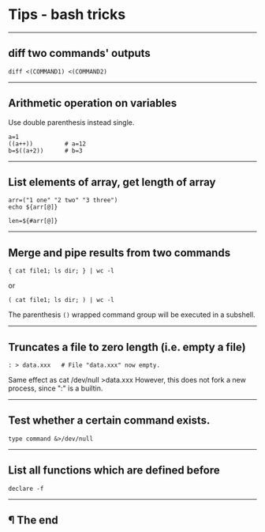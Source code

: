 # Tips - bash tricks

---

## diff two commands' outputs

```
diff <(COMMAND1) <(COMMAND2)
```

---

## Arithmetic operation on variables

Use double parenthesis instead single.

```
a=1
((a++))         # a=12
b=$((a+2))      # b=3
```

---

## List elements of array, get length of array

```
arr=("1 one" "2 two" "3 three")
echo ${arr[@]}

len=${#arr[@]}
```

---

## Merge and pipe results from two commands

```
{ cat file1; ls dir; } | wc -l
```

or

```
( cat file1; ls dir; ) | wc -l
```

The parenthesis `()` wrapped command group will be executed in a subshell.

---

## Truncates a file to zero length (i.e. empty a file)

```
: > data.xxx   # File "data.xxx" now empty.
```

Same effect as   cat /dev/null >data.xxx
However, this does not fork a new process, since ":" is a builtin.

---

## Test whether a certain command exists.

```
type command &>/dev/null
```

---

## List all functions which are defined before

```
declare -f
```

---

## ¶ The end

